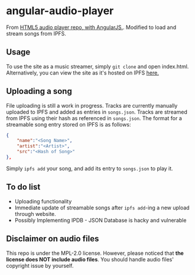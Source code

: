 # angular-audio-player
From [HTML5 audio player repo, with AngularJS.](https://github.com/iigmir/angular-audio-player).
Modified to load and stream songs from IPFS.

## Usage
To use the site as a music streamer, simply `git clone` and open index.html.
Alternatively, you can view the site as it's hosted on IPFS [here.](https://ipfs.io/ipns/QmTgbSay5Lj6mBwkzTSAfjTZKkUKjywiW1pf5QL1eLAXMB/)



## Uploading a song
File uploading is still a work in progress.
Tracks are currently manually uploaded to IPFS and added as entries in `songs.json`.
Tracks are streamed from IPFS using their hash as referenced in `songs.json`.
The format for a streamable song entry stored on IPFS is as follows:
```json
{
    "name":"<Song Name>",
    "artist":"<Artist>",
    "src":"<Hash of Song>"
},
```
Simply `ipfs add` your song, and add its entry to `songs.json` to play it.

## To do list
* Uploading functionality
* Immediate update of streamable songs after `ipfs add`-ing a new upload through website.
* Possibly Implementing IPDB - JSON Database is hacky and vulnerable


## Disclaimer on audio files
This repo is under the MPL-2.0 license.
However, please noticed that **the license does NOT include audio files**.
You should handle audio files' copyright issue by yourself.
